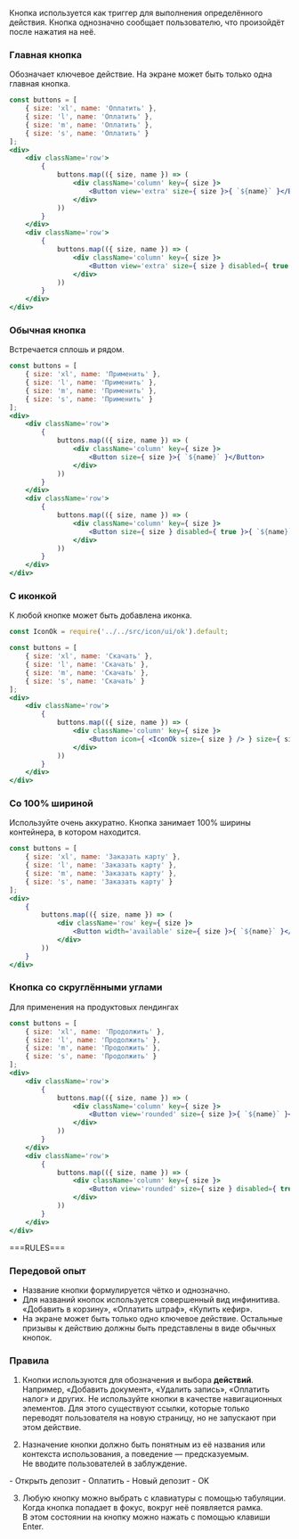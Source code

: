 Кнопка используется как триггер для выполнения определённого действия. Кнопка однозначно сообщает пользователю, что произойдёт после нажатия на неё.

### Главная кнопка
Обозначает ключевое действие. На экране может быть только одна главная кнопка.
```jsx
const buttons = [
    { size: 'xl', name: 'Оплатить' },
    { size: 'l', name: 'Оплатить' },
    { size: 'm', name: 'Оплатить' },
    { size: 's', name: 'Оплатить' }
];
<div>
    <div className='row'>
        {
            buttons.map(({ size, name }) => (
                <div className='column' key={ size }>
                    <Button view='extra' size={ size }>{ `${name}` }</Button>
                </div>
            ))
        }
    </div>
    <div className='row'>
        {
            buttons.map(({ size, name }) => (
                <div className='column' key={ size }>
                    <Button view='extra' size={ size } disabled={ true }>{ `${name}` }</Button>
                </div>
            ))
        }
    </div>
</div>
```

### Обычная кнопка
Встречается сплошь и рядом.
```jsx
const buttons = [
    { size: 'xl', name: 'Применить' },
    { size: 'l', name: 'Применить' },
    { size: 'm', name: 'Применить' },
    { size: 's', name: 'Применить' }
];
<div>
    <div className='row'>
        {
            buttons.map(({ size, name }) => (
                <div className='column' key={ size }>
                    <Button size={ size }>{ `${name}` }</Button>
                </div>
            ))
        }
    </div>
    <div className='row'>
        {
            buttons.map(({ size, name }) => (
                <div className='column' key={ size }>
                    <Button size={ size } disabled={ true }>{ `${name}` }</Button>
                </div>
            ))
        }
    </div>
</div>
```

### С иконкой
К любой кнопке может быть добавлена иконка.
```jsx
const IconOk = require('../../src/icon/ui/ok').default;

const buttons = [
    { size: 'xl', name: 'Скачать' },
    { size: 'l', name: 'Скачать' },
    { size: 'm', name: 'Скачать' },
    { size: 's', name: 'Скачать' }
];
<div>
    <div className='row'>
        {
            buttons.map(({ size, name }) => (
                <div className='column' key={ size }>
                    <Button icon={ <IconOk size={ size } /> } size={ size }>{ `${name}` }</Button>
                </div>
            ))
        }
    </div>
</div>
```

### Со 100% шириной
Используйте очень аккуратно. Кнопка занимает 100% ширины контейнера, в котором находится.
```jsx
const buttons = [
    { size: 'xl', name: 'Заказать карту' },
    { size: 'l', name: 'Заказать карту' },
    { size: 'm', name: 'Заказать карту' },
    { size: 's', name: 'Заказать карту' }
];
<div>
    {
        buttons.map(({ size, name }) => (
            <div className='row' key={ size }>
                <Button width='available' size={ size }>{ `${name}` }</Button>
            </div>
        ))
    }
</div>
```


### Кнопка со скруглёнными углами
Для применения на продуктовых лендингах
```jsx
const buttons = [
    { size: 'xl', name: 'Продолжить' },
    { size: 'l', name: 'Продолжить' },
    { size: 'm', name: 'Продолжить' },
    { size: 's', name: 'Продолжить' }
];
<div>
    <div className='row'>
        {
            buttons.map(({ size, name }) => (
                <div className='column' key={ size }>
                    <Button view='rounded' size={ size }>{ `${name}` }</Button>
                </div>
            ))
        }
    </div>
    <div className='row'>
        {
            buttons.map(({ size, name }) => (
                <div className='column' key={ size }>
                    <Button view='rounded' size={ size } disabled={ true }>{ `${name}` }</Button>
                </div>
            ))
        }
    </div>
</div>
```


===RULES===


### Передовой опыт

- Название кнопки формулируется чётко и однозначно.
- Для названий кнопок используется совершенный вид инфинитива. «Добавить в корзину», «Оплатить штраф», «Купить кефир».
- На экране может быть только одно ключевое действие. Остальные призывы к действию должны быть представлены в виде обычных кнопок.

### Правила

1. Кнопки используются для обозначения и выбора **действий**. Например, «Добавить документ», «Удалить запись», «Оплатить налог» и других. Не используйте кнопки в качестве навигационных элементов. Для этого существуют ссылки, которые только переводят пользователя на новую страницу, но не запускают при этом действие.

2. Назначение кнопки должно быть понятным из её названия или контекста использования, а поведение — предсказуемым. Не вводите пользователей в заблуждение.

  <Rules className='rules'>
    <span className='rules__section rules__section_good'>
      - Открыть депозит
      - Оплатить
    </span>
    <span className='rules__section rules__section_bad'>
      - Новый депозит
      - OK
    </span>
  </Rules>

3. Любую кнопку можно выбрать с клавиатуры с помощью табуляции. Когда кнопка попадает в фокус, вокруг неё появляется рамка. В этом состоянии на кнопку можно нажать с помощью клавиши Enter.
